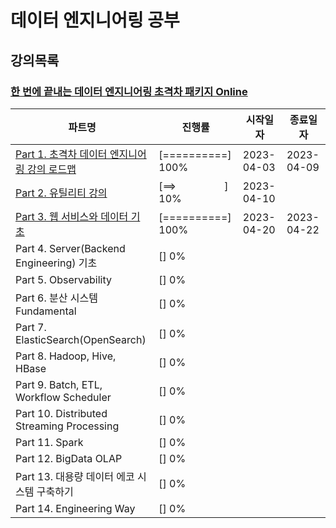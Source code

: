 # 데이터 엔지니어링 공부

## 강의목록

### [한 번에 끝내는 데이터 엔지니어링 초격차 패키지 Online](https://fastcampus.co.kr/data_online_engineering)

| 파트명 | 진행률 | 시작일자 | 종료일자 |
| --- | --- | --- | --- |
| [Part 1. 초격차 데이터 엔지니어링 강의 로드맵](https://github.com/seonwook97/Data-Engineering/tree/main/%ED%95%9C%20%EB%B2%88%EC%97%90%20%EB%81%9D%EB%82%B4%EB%8A%94%20%EB%8D%B0%EC%9D%B4%ED%84%B0%20%EC%97%94%EC%A7%80%EB%8B%88%EC%96%B4%EB%A7%81%20%EC%B4%88%EA%B2%A9%EC%B0%A8%20%ED%8C%A8%ED%82%A4%EC%A7%80%20Online/%EC%B4%88%EA%B2%A9%EC%B0%A8%20%EB%8D%B0%EC%9D%B4%ED%84%B0%20%EC%97%94%EC%A7%80%EB%8B%88%EC%96%B4%EB%A7%81%20%EA%B0%95%EC%9D%98%20%EB%A1%9C%EB%93%9C%EB%A7%B5) | [==========] 100% | 2023-04-03 | 2023-04-09 |
| [Part 2. 유틸리티 강의](https://github.com/seonwook97/Data-Engineering/tree/main/%ED%95%9C%20%EB%B2%88%EC%97%90%20%EB%81%9D%EB%82%B4%EB%8A%94%20%EB%8D%B0%EC%9D%B4%ED%84%B0%20%EC%97%94%EC%A7%80%EB%8B%88%EC%96%B4%EB%A7%81%20%EC%B4%88%EA%B2%A9%EC%B0%A8%20%ED%8C%A8%ED%82%A4%EC%A7%80%20Online/%EC%9C%A0%ED%8B%B8%EB%A6%AC%ED%8B%B0%20%EA%B0%95%EC%9D%98) | [==>&nbsp;&nbsp;&nbsp;&nbsp;&nbsp;&nbsp;&nbsp;&nbsp;&nbsp;&nbsp;&nbsp;&nbsp;&nbsp;&nbsp;&nbsp;&nbsp;&nbsp;&nbsp;] 10% | 2023-04-10 |  |
| [Part 3. 웹 서비스와 데이터 기초](https://github.com/seonwook97/Data-Engineering/tree/main/%ED%95%9C%20%EB%B2%88%EC%97%90%20%EB%81%9D%EB%82%B4%EB%8A%94%20%EB%8D%B0%EC%9D%B4%ED%84%B0%20%EC%97%94%EC%A7%80%EB%8B%88%EC%96%B4%EB%A7%81%20%EC%B4%88%EA%B2%A9%EC%B0%A8%20%ED%8C%A8%ED%82%A4%EC%A7%80%20Online/%EC%9B%B9%20%EC%84%9C%EB%B9%84%EC%8A%A4%EC%99%80%20%EB%8D%B0%EC%9D%B4%ED%84%B0%20%EA%B8%B0%EC%B4%88) | [==========] 100% | 2023-04-20 | 2023-04-22 |
| Part 4. Server(Backend Engineering) 기초 | [] 0% |            |  |
| Part 5. Observability | [] 0% |            |  |
| Part 6. 분산 시스템 Fundamental | [] 0% |            |  |
| Part 7. ElasticSearch(OpenSearch) | [] 0% |             |  |
| Part 8. Hadoop, Hive, HBase | [] 0% |             |  |
| Part 9. Batch, ETL, Workflow Scheduler | [] 0% |             |  |
| Part 10. Distributed Streaming Processing | [] 0% |             |  |
| Part 11. Spark | [] 0% |             |  |
| Part 12. BigData OLAP | [] 0% |             |  |
| Part 13. 대용량 데이터 에코 시스템 구축하기 | [] 0% |             |  |
| Part 14. Engineering Way | [] 0% |             |  |
